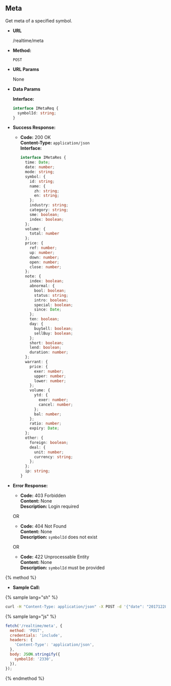 ## Meta

Get meta of a specified symbol.

* **URL**

  /realtime/meta

* **Method:**

  `POST`

* **URL Params**

  None

* **Data Params**

  **Interface:**

  ```ts
  interface IMetaReq {
    symbolId: string;
  }
  ```

* **Success Response:**

  * **Code:** 200 OK <br />
    **Content-Type:** `application/json` <br />
    **Interface:**

    ```ts
    interface IMetaRes {
      time: Date;
      date: number;
      mode: string;
      symbol: {
        id: string;
        name: {
          zh: string;
          en: string;
        };
        industry: string;
        category: string;
        sme: boolean;
        index: boolean;
      };
      volume: {
        total: number
      };
      price: {
        ref: number;
        up: number;
        down: number;
        open: number;
        close: number;
      };
      note: {
        index: boolean;
        abnormal: {
          bool: boolean;
          status: string;
          intro: boolean;
          special: boolean;
          since: Date;
        };
        ten: boolean;
        day: {
          buySell: boolean;
          sellBuy: boolean;
        };
        short: boolean;
        lend: boolean;
        duration: number;
      };
      warrant: {
        price: {
          exer: number;
          upper: number;
          lower: number;
        };
        volume: {
          ytd: {
            exer: number;
            cancel: number;
          };
          bal: number;
        };
        ratio: number;
        expiry: Date;
      };
      other: {
        foreign: boolean;
        deal: {
          unit: number;
          currency: string;
        };
      };
      ip: string;
    }
    ```

* **Error Response:**

  * **Code:** 403 Forbidden <br />
    **Content:** None <br />
    **Description:** Login required

  OR

  * **Code:** 404 Not Found <br />
    **Content:** None <br />
    **Description:** `symbolId` does not exist

  OR

  * **Code:** 422 Unprocessable Entity <br />
    **Content:** None <br />
    **Description:** `symbolId` must be provided

{% method %}
* **Sample Call:**

{% sample lang="sh" %}
```sh
curl -H "Content-Type: application/json" -X POST -d '{"date": "20171228"}' https://realtime-api-1.fugle.tw/realtime/work|jq
```

{% sample lang="js" %}
```js
fetch('/realtime/meta', {
  method: 'POST',
  credentials: 'include',
  headers: {
    'Content-Type': 'application/json',
  },
  body: JSON.stringify({
    symbolId: '2330',
  }),
});
```
{% endmethod %}
